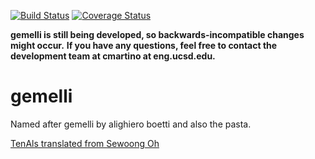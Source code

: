 [![Build Status](https://travis-ci.org/cameronmartino/gemelli.svg?branch=master)](https://travis-ci.org/cameronmartino/gemelli)
[![Coverage Status](https://coveralls.io/repos/github/cameronmartino/gemelli/badge.svg?branch=master)](https://coveralls.io/github/cameronmartino/gemelli?branch=master)

**gemelli is still being developed, so backwards-incompatible changes might occur.**
**If you have any questions, feel free to contact the development team at cmartino at eng.ucsd.edu.**

# gemelli

Named after gemelli by alighiero boetti and also the pasta. 

[TenAls translated from Sewoong Oh](http://swoh.web.engr.illinois.edu/software/optspace/code.html)
